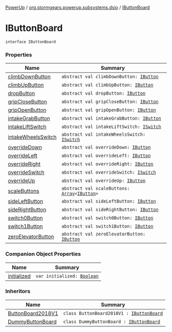 [PowerUp](../../index.md) / [org.stormgears.powerup.subsystems.dsio](../index.md) / [IButtonBoard](./index.md)

# IButtonBoard

`interface IButtonBoard`

### Properties

| Name | Summary |
|---|---|
| [climbDownButton](climb-down-button.md) | `abstract val climbDownButton: `[`IButton`](../../org.stormgears.utils.dsio/-i-button/index.md) |
| [climbUpButton](climb-up-button.md) | `abstract val climbUpButton: `[`IButton`](../../org.stormgears.utils.dsio/-i-button/index.md) |
| [dropButton](drop-button.md) | `abstract val dropButton: `[`IButton`](../../org.stormgears.utils.dsio/-i-button/index.md) |
| [gripCloseButton](grip-close-button.md) | `abstract val gripCloseButton: `[`IButton`](../../org.stormgears.utils.dsio/-i-button/index.md) |
| [gripOpenButton](grip-open-button.md) | `abstract val gripOpenButton: `[`IButton`](../../org.stormgears.utils.dsio/-i-button/index.md) |
| [intakeGrabButton](intake-grab-button.md) | `abstract val intakeGrabButton: `[`IButton`](../../org.stormgears.utils.dsio/-i-button/index.md) |
| [intakeLiftSwitch](intake-lift-switch.md) | `abstract val intakeLiftSwitch: `[`ISwitch`](../../org.stormgears.utils.dsio/-i-switch/index.md) |
| [intakeWheelsSwitch](intake-wheels-switch.md) | `abstract val intakeWheelsSwitch: `[`ISwitch`](../../org.stormgears.utils.dsio/-i-switch/index.md) |
| [overrideDown](override-down.md) | `abstract val overrideDown: `[`IButton`](../../org.stormgears.utils.dsio/-i-button/index.md) |
| [overrideLeft](override-left.md) | `abstract val overrideLeft: `[`IButton`](../../org.stormgears.utils.dsio/-i-button/index.md) |
| [overrideRight](override-right.md) | `abstract val overrideRight: `[`IButton`](../../org.stormgears.utils.dsio/-i-button/index.md) |
| [overrideSwitch](override-switch.md) | `abstract val overrideSwitch: `[`ISwitch`](../../org.stormgears.utils.dsio/-i-switch/index.md) |
| [overrideUp](override-up.md) | `abstract val overrideUp: `[`IButton`](../../org.stormgears.utils.dsio/-i-button/index.md) |
| [scaleButtons](scale-buttons.md) | `abstract val scaleButtons: `[`Array`](https://kotlinlang.org/api/latest/jvm/stdlib/kotlin/-array/index.html)`<`[`IButton`](../../org.stormgears.utils.dsio/-i-button/index.md)`>` |
| [sideLeftButton](side-left-button.md) | `abstract val sideLeftButton: `[`IButton`](../../org.stormgears.utils.dsio/-i-button/index.md) |
| [sideRightButton](side-right-button.md) | `abstract val sideRightButton: `[`IButton`](../../org.stormgears.utils.dsio/-i-button/index.md) |
| [switch0Button](switch0-button.md) | `abstract val switch0Button: `[`IButton`](../../org.stormgears.utils.dsio/-i-button/index.md) |
| [switch1Button](switch1-button.md) | `abstract val switch1Button: `[`IButton`](../../org.stormgears.utils.dsio/-i-button/index.md) |
| [zeroElevatorButton](zero-elevator-button.md) | `abstract val zeroElevatorButton: `[`IButton`](../../org.stormgears.utils.dsio/-i-button/index.md) |

### Companion Object Properties

| Name | Summary |
|---|---|
| [initialized](initialized.md) | `var initialized: `[`Boolean`](https://kotlinlang.org/api/latest/jvm/stdlib/kotlin/-boolean/index.html) |

### Inheritors

| Name | Summary |
|---|---|
| [ButtonBoard2018V1](../-button-board2018-v1/index.md) | `class ButtonBoard2018V1 : `[`IButtonBoard`](./index.md) |
| [DummyButtonBoard](../-dummy-button-board/index.md) | `class DummyButtonBoard : `[`IButtonBoard`](./index.md) |
